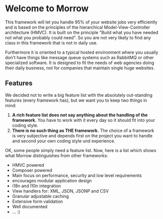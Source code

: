 Welcome to Morrow
=============================

This framework will let you handle 95% of your website jobs very efficiently and is based on the principles of the hierarchical Model-View-Controller architecture (HMVC).
It is built on the principle "Build what you have needed not what you probably could need". So you are not very likely to find any class in this framework that is not in daily use.

Furthermore it is oriented to a typical hosted environment where you usually don't have things like message queue systems such as RabbitMQ or other specialized software.
It is designed to fit the needs of web agencies doing their daily business, not for companies that maintain single huge websites.

Features
---------

We decided not to write a big feature list with the absolutely out-standing features (every framework has), but we want you to keep two things in mind:

1. **A rich feature list does not say anything about the handling of the framework.**
	You have to work with it every day so it should fit into your coding style.
2. **There is no such thing as THE framework.**
	The choice of a framework is very subjective and depends first on the project you want to handle and second your own coding style und experience.

OK, some people simply need a feature list. Now, here is a list which shows what Morrow distinguishes from other frameworks:

* HMVC powered
* Composer powered
* Main focus on performance, security and low level requirements
* encourages modular application design
* i18n and l10n integration
* View handlers for: XML, JSON, JSONP and CSV
* Granular adjustable caching
* Extensive form validation
* Well documented
* ... :)
